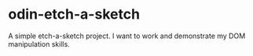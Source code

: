 # odin-etch-a-sketch
A simple etch-a-sketch project. I want to work and demonstrate my DOM manipulation skills. 